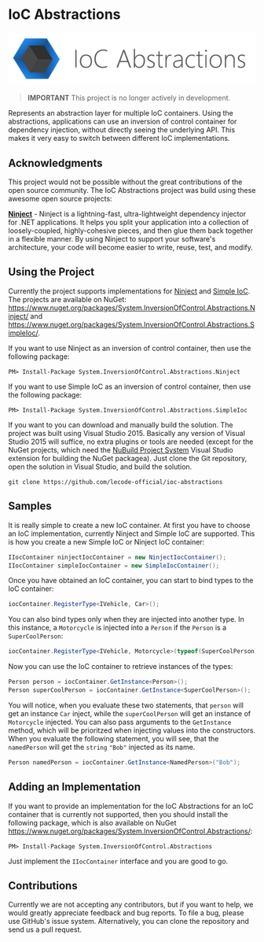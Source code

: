 # IoC Abstractions

![IoC Abstractions Logo](https://github.com/lecode-official/ioc-abstractions/blob/master/Documentation/Images/Banner.png "IoC Abstractions Logo")

> **IMPORTANT** This project is no longer actively in development.

Represents an abstraction layer for multiple IoC containers. Using the abstractions, applications can use an inversion of control container for dependency
injection, without directly seeing the underlying API. This makes it very easy to switch between different IoC implementations.

## Acknowledgments

This project would not be possible without the great contributions of the open source community. The IoC Abstractions project was build using these awesome
open source projects:

**[Ninject](https://github.com/ninject/Ninject)** - Ninject is a lightning-fast, ultra-lightweight dependency injector for .NET applications. It helps you
split your application into a collection of loosely-coupled, highly-cohesive pieces, and then glue them back together in a flexible manner. By using Ninject
to support your software's architecture, your code will become easier to write, reuse, test, and modify.

## Using the Project

Currently the project supports implementations for [Ninject](http://www.ninject.org/) and [Simple IoC](https://github.com/lecode-official/simple-ioc). The
projects are available on NuGet: https://www.nuget.org/packages/System.InversionOfControl.Abstractions.Ninject/ and
https://www.nuget.org/packages/System.InversionOfControl.Abstractions.SimpleIoc/.

If you want to use Ninject as an inversion of control container, then use the following package:

```batch
PM> Install-Package System.InversionOfControl.Abstractions.Ninject
```

If you want to use Simple IoC as an inversion of control container, then use the following package:

```batch
PM> Install-Package System.InversionOfControl.Abstractions.SimpleIoc
```

If you want to you can download and manually build the solution. The project was built using Visual Studio 2015. Basically any version of Visual Studio 2015
will suffice, no extra plugins or tools are needed (except for the NuGet projects, which need the
[NuBuild Project System](https://visualstudiogallery.msdn.microsoft.com/3efbfdea-7d51-4d45-a954-74a2df51c5d0) Visual Studio extension for building the NuGet
packagea). Just clone the Git repository, open the solution in Visual Studio, and build the solution.

```batch
git clone https://github.com/lecode-official/ioc-abstractions
```

## Samples

It is really simple to create a new IoC container. At first you have to choose an IoC implementation, currently Ninject and Simple IoC are supported. This is
how you create a new Simple IoC or Ninject IoC container:

```csharp
IIocContainer ninjectIocContainer = new NinjectIocContainer();
IIocContainer simpleIocContainer = new SimpleIocContainer();
```

Once you have obtained an IoC container, you can start to bind types to the IoC container:

```csharp
iocContainer.RegisterType<IVehicle, Car>();
```

You can also bind types only when they are injected into another type. In this instance, a `Motorcycle` is injected into a `Person` if the `Person` is a `SuperCoolPerson`:

```csharp
iocContainer.RegisterType<IVehicle, Motorcycle>(typeof(SuperCoolPerson)); // Obviously super cool people drive motorcycles!
```

Now you can use the IoC container to retrieve instances of the types:

```csharp
Person person = iocContainer.GetInstance<Person>();
Person superCoolPerson = iocContainer.GetInstance<SuperCoolPerson>();
```

You will notice, when you evaluate these two statements, that `person` will get an instance `Car` inject, while the `superCoolPerson` will get an instance of `Motorcycle`
injected. You can also pass arguments to the `GetInstance` method, which will be prioritzed when injecting values into the constructors. When you evaluate
the following statement, you will see, that the `namedPerson` will get the `string` `"Bob"` injected as its name.

```csharp
Person namedPerson = iocContainer.GetInstance<NamedPerson>("Bob");
```

## Adding an Implementation

If you want to provide an implementation for the IoC Abstractions for an IoC container that is currently not supported, then you should install the following
package, which is also available on NuGet https://www.nuget.org/packages/System.InversionOfControl.Abstractions/:

```batch
PM> Install-Package System.InversionOfControl.Abstractions
```

Just implement the `IIocContainer` interface and you are good to go.

## Contributions

Currently we are not accepting any contributors, but if you want to help, we would greatly appreciate feedback and bug reports. To file a bug, please use GitHub's
issue system. Alternatively, you can clone the repository and send us a pull request.
